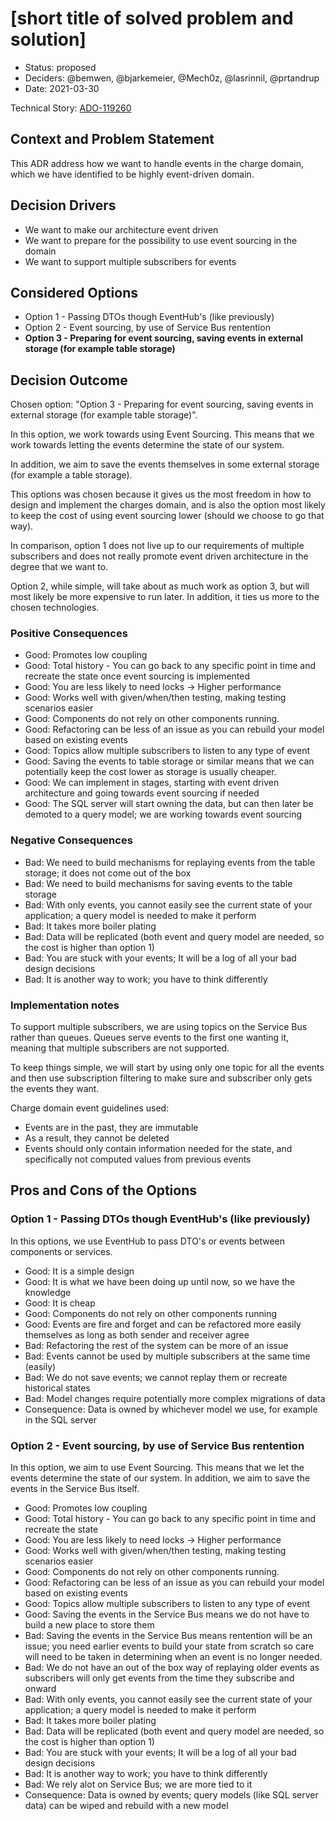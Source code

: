 # [short title of solved problem and solution]

* Status: proposed
* Deciders: @bemwen, @bjarkemeier, @Mech0z, @lasrinnil, @prtandrup
* Date: 2021-03-30

Technical Story: [ADO-119260](https://dev.azure.com/energinet/Datahub/_workitems/edit/119260)

## Context and Problem Statement

This ADR address how we want to handle events in the charge domain, which we have identified to be highly event-driven domain.

## Decision Drivers

* We want to make our architecture event driven
* We want to prepare for the possibility to use event sourcing in the domain
* We want to support multiple subscribers for events

## Considered Options

* Option 1 - Passing DTOs though EventHub's (like previously)
* Option 2 - Event sourcing, by use of Service Bus rentention
* __Option 3 - Preparing for event sourcing, saving events in external storage (for example table storage)__

## Decision Outcome

Chosen option: "Option 3 - Preparing for event sourcing, saving events in external storage (for example table storage)".

In this option, we work towards using Event Sourcing. This means that we work towards letting the events determine the state of our system.

In addition, we aim to save the events themselves in some external storage (for example a table storage).

This options was chosen because it gives us the most freedom in how to design and implement the charges domain, and is also the option most likely to keep the cost of using event sourcing lower (should we choose to go that way).

In comparison, option 1 does not live up to our requirements of multiple subscribers and does not really promote event driven architecture in the degree that we want to.

Option 2, while simple, will take about as much work as option 3, but will most likely be more expensive to run later. In addition, it ties us more to the chosen technologies.

### Positive Consequences <!-- optional -->

* Good: Promotes low coupling
* Good: Total history - You can go back to any specific point in time and recreate the state once event sourcing is implemented
* Good: You are less likely to need locks -> Higher performance
* Good: Works well with given/when/then testing, making testing scenarios easier
* Good: Components do not rely on other components running.
* Good: Refactoring can be less of an issue as you can rebuild your model based on existing events
* Good: Topics allow multiple subscribers to listen to any type of event
* Good: Saving the events to table storage or similar means that we can potentially keep the cost lower as storage is usually cheaper.
* Good: We can implement in stages, starting with event driven architecture and going towards event sourcing if needed
* Good: The SQL server will start owning the data, but can then later be demoted to a query model; we are working towards event sourcing

### Negative Consequences <!-- optional -->

* Bad: We need to build mechanisms for replaying events from the table storage; it does not come out of the box
* Bad: We need to build mechanisms for saving events to the table storage
* Bad: With only events, you cannot easily see the current state of your application; a query model is needed to make it perform
* Bad: It takes more boiler plating
* Bad: Data will be replicated (both event and query model are needed, so the cost is higher than option 1)
* Bad: You are stuck with your events; It will be a log of all your bad design decisions
* Bad: It is another way to work; you have to think differently

### Implementation notes

To support multiple subscribers, we are using topics on the Service Bus rather than queues. Queues serve events to the first one wanting it, meaning that multiple subscribers are not supported.

To keep things simple, we will start by using only one topic for all the events and then use subscription filtering to make sure and subscriber only gets the events they want.

Charge domain event guidelines used:

* Events are in the past, they are immutable
* As a result, they cannot be deleted
* Events should only contain information needed for the state, and specifically not computed values from previous events

## Pros and Cons of the Options <!-- optional -->

### Option 1 - Passing DTOs though EventHub's (like previously)

In this options, we use EventHub to pass DTO's or events between components or services.

* Good: It is a simple design
* Good: It is what we have been doing up until now, so we have the knowledge
* Good: It is cheap
* Good: Components do not rely on other components running
* Good: Events are fire and forget and can be refactored more easily themselves as long as both sender and receiver agree
* Bad: Refactoring the rest of the system can be more of an issue
* Bad: Events cannot be used by multiple subscribers at the same time (easily)
* Bad: We do not save events; we cannot replay them or recreate historical states
* Bad: Model changes require potentially more complex migrations of data
* Consequence: Data is owned by whichever model we use, for example in the SQL server

### Option 2 - Event sourcing, by use of Service Bus rentention

In this option, we aim to use Event Sourcing. This means that we let the events determine the state of our system. 
In addition, we aim to save the events in the Service Bus itself.

* Good: Promotes low coupling
* Good: Total history - You can go back to any specific point in time and recreate the state
* Good: You are less likely to need locks -> Higher performance
* Good: Works well with given/when/then testing, making testing scenarios easier
* Good: Components do not rely on other components running.
* Good: Refactoring can be less of an issue as you can rebuild your model based on existing events
* Good: Topics allow multiple subscribers to listen to any type of event
* Good: Saving the events in the Service Bus means we do not have to build a new place to store them
* Bad: Saving the events in the Service Bus means rentention will be an issue; you need earlier events to build your state from scratch so care will need to be taken in determining when an event is no longer needed.
* Bad: We do not have an out of the box way of replaying older events as subscribers will only get events from the time they subscribe and onward
* Bad: With only events, you cannot easily see the current state of your application; a query model is needed to make it perform
* Bad: It takes more boiler plating
* Bad: Data will be replicated (both event and query model are needed, so the cost is higher than option 1)
* Bad: You are stuck with your events; It will be a log of all your bad design decisions
* Bad: It is another way to work; you have to think differently
* Bad: We rely alot on Service Bus; we are more tied to it
* Consequence: Data is owned by events; query models (like SQL server data) can be wiped and rebuild with a new model
